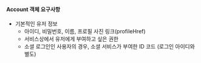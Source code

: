 #### Account 객체 요구사항
* 기본적인 유저 정보
    * 아이디, 비밀번호, 이름, 프로필 사진 링크(profileHref)
    * 서비스상에서 유저에게 부여하고 싶은 권한
    * 소셜 로그인인 사용자의 경우, 소셜 서비스가 부여한 ID 코드 (로그인 아이디와 별도)
    
